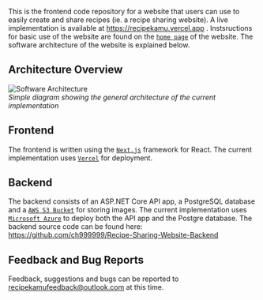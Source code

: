 This is the frontend code repository for a website that users can use to easily create and share recipes (ie. a recipe sharing website). A live implementation is available at https://recipekamu.vercel.app . Instsructions for basic use of the website are found on the [`home page`](https://recipekamu.vercel.app) of the website. The software architecture of the website is explained below.

## Architecture Overview
![Software Architecture](https://github.com/ch999999/RecipesFrontend/blob/master/Extra_Images/architecture.PNG) <br />
*Simple diagram showing the general architecture of the current implementation*

## Frontend
The frontend is written using the [`Next.js`](https://nextjs.org/) framework for React. The current implementation uses [`Vercel`](https://vercel.com/) for deployment.

## Backend
The backend consists of an ASP.NET Core API app, a PostgreSQL database and a [`AWS S3 Bucket`](https://aws.amazon.com/s3/) for storing images. The current implementation uses [`Microsoft Azure`](https://azure.microsoft.com/) to deploy both the API app and the Postgre database. The backend source code can be found here: https://github.com/ch999999/Recipe-Sharing-Website-Backend

## Feedback and Bug Reports
Feedback, suggestions and bugs can be reported to recipekamufeedback@outlook.com at this time.

